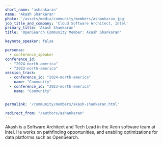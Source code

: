 ```yaml
---
short_name: 'ashankaran'
name: 'Akash Shankaran'
photo: '/assets/media/community/members/ashankaran.jpg'
job_title_and_company: 'Cloud Software Architect, Intel'
primary_title: 'Akash Shankaran'
title: 'OpenSearch Community Member: Akash Shankaran'

keynote_speaker: false

personas:
  - conference_speaker
conference_id:
  - "2024-north-america"
  - "2023-north-america"
session_track: 
  - conference_id: "2024-north-america"
    name: "Community"
  - conference_id: "2023-north-america"
    name: "Community"


permalink: '/community/members/akash-shankaran.html'

redirect_from: "/authors/ashankaran"
---
```

Akash is a Software Architect and Tech Lead in the Xeon software team at Intel. He works on pathfinding opportunities, and enabling optimizations for data platforms such as OpenSearch.
